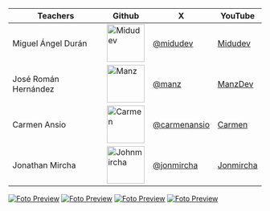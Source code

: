 <table style="text-align=center; margin-inline: auto;">
  <thead>
    <tr>
      <th>Teachers</th>
      <th>Github</th>
      <th>X</th>
      <th>YouTube</th>
    </tr>
  </thead>
  <tbody>
    <tr>
      <td>Miguel Ángel Durán</td>
      <td>
        <a href="https://github.com/midudev">
          <img src="teachers/midu.avif" alt="Midudev" style="width: 75px; height: auto;">
        </a>
      </td>
      <td><a href="https://x.com/midudev">@midudev</a></td>
      <td><a href="https://www.youtube.com/@midudev">Midudev</a></td>
    </tr>
    <tr>
      <td>José Román Hernández</td>
      <td>
        <a href="https://github.com/manzdev">
          <img src="teachers/manz.avif" alt="Manz" style="width: 75px; height: auto;">
        </a>
      </td>
      <td><a href="https://x.com/Manz">@manz</a></td>
      <td><a href="https://www.youtube.com/@ManzDev">ManzDev</a></td>
    </tr>
    <tr>
      <td>Carmen Ansio</td>
      <td>
        <a href="https://github.com/carmenansio">
          <img src="teachers/carmen.avif" alt="Carmen" style="width: 75px; height: auto;">
        </a>
      </td>
      <td><a href="https://x.com/carmenansio">@carmenansio</a></td>
      <td><a href="https://www.youtube.com/@CarmenAnsio">Carmen</a></td>
    </tr>
    <tr>
      <td>Jonathan Mircha</td>
      <td>
        <a href="https://github.com/jonmircha">
          <img src="teachers/john.avif" alt="Johnmircha" style="width: 75px; height: auto;">
        </a>
      </td>
      <td><a href="https://x.com/jonmircha">@jonmircha</a></td>
      <td><a href="https://www.youtube.com/jonmircha">Jonmircha</a></td>
    </tr>
  </tbody>
</table>



[![Foto Preview](fotos/701-800.avif)](https://20essentials.github.io/701-800/)
[![Foto Preview](fotos/601-700.avif)](https://20essentials.github.io/601-700/)
[![Foto Preview](fotos/501-600.avif)](https://20essentials.github.io/501-600/)
[![Foto Preview](fotos/301-400.avif)](https://20essentials.github.io/301-400/)

<!-- [![Foto Preview](fotos/401-500.avif)](https://20essentials.github.io/401-500/) -->
<!-- [![Foto Preview](fotos/201-300.avif)](https://20essentials.github.io/201-300/) -->
<!-- [![Foto Preview](fotos/101-200.avif)](https://20essentials.github.io/101-200/)
[![Foto Preview](fotos/001-100.avif)](https://20essentials.github.io/001-100/) -->
